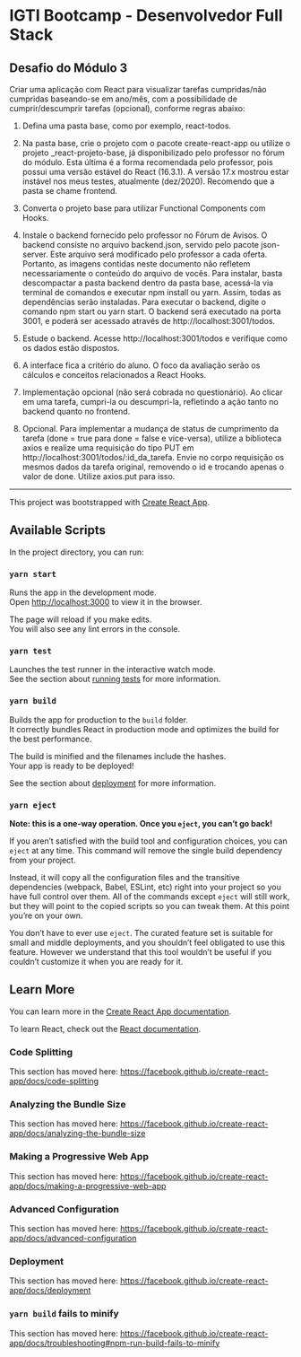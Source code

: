 # IGTI Bootcamp - Desenvolvedor Full Stack
## Desafio do Módulo 3

Criar uma aplicação com React para visualizar tarefas cumpridas/não cumpridas baseando-se em ano/mês, com a possibilidade de cumprir/descumprir tarefas (opcional), conforme regras abaixo:

1. Defina uma pasta base, como por exemplo, react-todos.

2. Na pasta base, crie o projeto com o pacote create-react-app ou utilize o projeto _react-projeto-base, já disponibilizado pelo professor no fórum do módulo. Esta última é a forma recomendada pelo professor, pois possui uma versão estável do React (16.3.1). A versão 17.x mostrou estar instável nos meus testes, atualmente (dez/2020). Recomendo que a pasta se chame frontend.

3. Converta o projeto base para utilizar Functional Components com Hooks.

4. Instale o backend fornecido pelo professor no Fórum de Avisos. O backend consiste no arquivo backend.json, servido pelo pacote json-server. Este arquivo será modificado pelo professor a cada oferta. Portanto, as imagens contidas neste documento não refletem necessariamente o conteúdo do arquivo de vocês. Para instalar, basta descompactar a pasta backend dentro da pasta base, acessá-la via terminal de comandos e executar npm install ou yarn. Assim, todas as dependências serão instaladas. Para executar o backend, digite o comando npm start ou yarn start. O backend será executado na porta 3001, e poderá ser acessado através de http://localhost:3001/todos.

5. Estude o backend. Acesse http://localhost:3001/todos e verifique como os dados estão dispostos.

6. A interface fica a critério do aluno. O foco da avaliação serão os cálculos e conceitos relacionados a React Hooks.

7. Implementação opcional (não será cobrada no questionário). Ao clicar em uma tarefa, cumpri-la ou descumpri-la, refletindo a ação tanto no backend quanto no frontend.

8. Opcional. Para implementar a mudança de status de cumprimento da tarefa (done = true para done = false e vice-versa), utilize a biblioteca axios e realize uma requisição do tipo PUT em http://localhost:3001/todos/:id_da_tarefa. Envie no corpo requisição os mesmos dados da tarefa original, removendo o id e trocando apenas o valor de done. Utilize axios.put para isso.

---

This project was bootstrapped with [Create React App](https://github.com/facebook/create-react-app).

## Available Scripts

In the project directory, you can run:

### `yarn start`

Runs the app in the development mode.<br />
Open [http://localhost:3000](http://localhost:3000) to view it in the browser.

The page will reload if you make edits.<br />
You will also see any lint errors in the console.

### `yarn test`

Launches the test runner in the interactive watch mode.<br />
See the section about [running tests](https://facebook.github.io/create-react-app/docs/running-tests) for more information.

### `yarn build`

Builds the app for production to the `build` folder.<br />
It correctly bundles React in production mode and optimizes the build for the best performance.

The build is minified and the filenames include the hashes.<br />
Your app is ready to be deployed!

See the section about [deployment](https://facebook.github.io/create-react-app/docs/deployment) for more information.

### `yarn eject`

**Note: this is a one-way operation. Once you `eject`, you can’t go back!**

If you aren’t satisfied with the build tool and configuration choices, you can `eject` at any time. This command will remove the single build dependency from your project.

Instead, it will copy all the configuration files and the transitive dependencies (webpack, Babel, ESLint, etc) right into your project so you have full control over them. All of the commands except `eject` will still work, but they will point to the copied scripts so you can tweak them. At this point you’re on your own.

You don’t have to ever use `eject`. The curated feature set is suitable for small and middle deployments, and you shouldn’t feel obligated to use this feature. However we understand that this tool wouldn’t be useful if you couldn’t customize it when you are ready for it.

## Learn More

You can learn more in the [Create React App documentation](https://facebook.github.io/create-react-app/docs/getting-started).

To learn React, check out the [React documentation](https://reactjs.org/).

### Code Splitting

This section has moved here: https://facebook.github.io/create-react-app/docs/code-splitting

### Analyzing the Bundle Size

This section has moved here: https://facebook.github.io/create-react-app/docs/analyzing-the-bundle-size

### Making a Progressive Web App

This section has moved here: https://facebook.github.io/create-react-app/docs/making-a-progressive-web-app

### Advanced Configuration

This section has moved here: https://facebook.github.io/create-react-app/docs/advanced-configuration

### Deployment

This section has moved here: https://facebook.github.io/create-react-app/docs/deployment

### `yarn build` fails to minify

This section has moved here: https://facebook.github.io/create-react-app/docs/troubleshooting#npm-run-build-fails-to-minify
